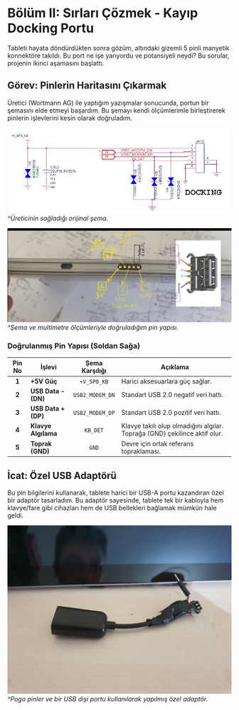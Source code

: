 # Bölüm II: Sırları Çözmek - Kayıp Docking Portu

Tableti hayata döndürdükten sonra gözüm, altındaki gizemli 5 pinli manyetik konnektöre takıldı. Bu port ne işe yarıyordu ve potansiyeli neydi? Bu sorular, projenin ikinci aşamasını başlattı.

## Görev: Pinlerin Haritasını Çıkarmak

Üretici (Wortmann AG) ile yaptığım yazışmalar sonucunda, portun bir şemasını elde etmeyi başardım. Bu şemayı kendi ölçümlerimle birleştirerek pinlerin işlevlerini kesin olarak doğruladım.

![Docking Portu Şeması](../assets/images/thumbnail_pin_belegung_F1T.jpg)
*^Üreticinin sağladığı orijinal şema.*

![Kendi Pin Çizimim](../assets/images/pin%20diyagram%20tablet.png)
*^Şema ve multimetre ölçümleriyle doğruladığım pin yapısı.*

### Doğrulanmış Pin Yapısı (Soldan Sağa)

| Pin No | İşlevi                | Şema Karşılığı | Açıklama                                                                |
| :----: | ------------------- | :------------: | ----------------------------------------------------------------------- |
| **1**  | **+5V Güç**         |  `+V_5P0_KB`   | Harici aksesuarlara güç sağlar.                                         |
| **2**  | **USB Data - (DN)** | `USB2_MODEM_DN`| Standart USB 2.0 negatif veri hattı.                                    |
| **3**  | **USB Data + (DP)** | `USB2_MODEM_DP`| Standart USB 2.0 pozitif veri hattı.                                    |
| **4**  | **Klavye Algılama** |    `KB_DET`    | Klavye takılı olup olmadığını algılar. Toprağa (GND) çekilince aktif olur. |
| **5**  | **Toprak (GND)**    |     `GND`      | Devre için ortak referans topraklaması.                                   |

## İcat: Özel USB Adaptörü

Bu pin bilgilerini kullanarak, tablete harici bir USB-A portu kazandıran özel bir adaptör tasarladım. Bu adaptör sayesinde, tablete tek bir kabloyla hem klavye/fare gibi cihazları hem de USB bellekleri bağlamak mümkün hale geldi.

![Özel USB Adaptörüm](../assets/images/tablete%20bağlanan%20usb%20dişi%20kısım.jpg)
*^Pogo pinler ve bir USB dişi portu kullanılarak yapılmış özel adaptör.*
